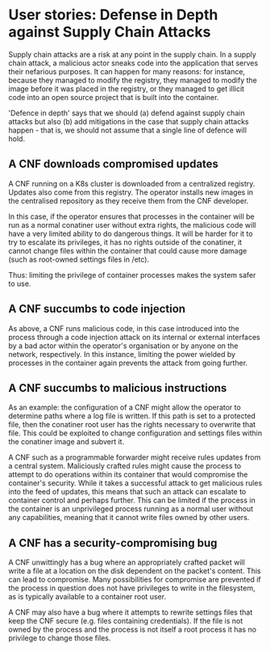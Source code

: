 # User stories: Defense in Depth against Supply Chain Attacks

Supply chain attacks are a risk at any point in the supply chain.  In a supply chain attack, a malicious actor sneaks code into the application that serves their nefarious purposes.  It can happen for many reasons: for instance, because they managed to modify the registry, they managed to modify the image before it was placed in the registry, or they managed to get illicit code into an open source project that is built into the container.

'Defence in depth' says that we should (a) defend against supply chain attacks but also (b) add mitigations in the case that supply chain attacks happen - that is, we should not assume that a single line of defence will hold.

## A CNF downloads compromised updates

A CNF running on a K8s cluster is downloaded from a centralized registry.  Updates also come from this registry.  The operator installs new images in the centralised repository as they receive them from the CNF developer.

In this case, if the operator ensures that processes in the container will be run as a normal conatiner user without extra rights, the malicious code will have a very limited ability to do dangerous things.  It will be harder for it to try to escalate its privileges, it has no rights outside of the conatiner, it cannot change files within the container that could cause more damage (such as root-owned settings files in /etc).

Thus: limiting the privilege of container processes makes the system safer to use.

## A CNF succumbs to code injection

As above, a CNF runs malicious code, in this case introduced into the process through a code injection attack on its internal or external interfaces by a bad actor within the operator's organisation or by anyone on the network, respectively.  In this instance, limiting the power wielded by processes in the container again prevents the attack from going further.

## A CNF succumbs to malicious instructions

As an example: the configuration of a CNF might allow the operator to determine paths where a log file is written.  If this path is set to a protected file, then the conatiner root user has the rights necessary to overwrite that file.  This could be exploited to change configuration and settings files within the conatiner image and subvert it.

A CNF such as a programmable forwarder might receive rules updates from a central system.  Maliciously crafted rules might cause the process to attempt to do operations within its container that would compromise the container's security.  While it takes a successful attack to get malicious rules into the feed of updates, this means that such an attack can escalate to container control and perhaps further.  This can be limited if the process in the container is an unprivileged process running as a normal user without any capabilities, meaning that it cannot write files owned by other users.

## A CNF has a security-compromising bug

A CNF unwittingly has a bug where an appropriately crafted packet will write a file at a location on the disk dependent on the packet's content.  This can lead to compromise.  Many possibilities for compromise are prevented if the process in question does not have privileges to write in the filesystem, as is typically available to a container root user.

A CNF may also have a bug where it attempts to rewrite settings files that keep the CNF secure (e.g. files containing credentials).  If the file is not owned by the process and the process is not itself a root process it has no privilege to change those files.
